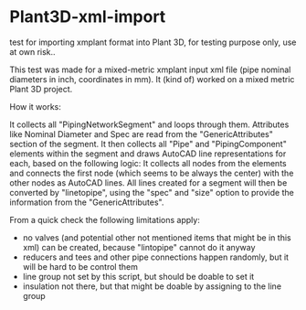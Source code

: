 # Plant3D-xml-import
test for importing xmplant format into Plant 3D, for testing purpose only, use at own risk..

This test was made for a mixed-metric xmplant input xml file (pipe nominal diameters in inch, coordinates in mm). It (kind of) worked on a mixed metric Plant 3D project.

How it works:

It collects all "PipingNetworkSegment" and loops through them. 
Attributes like Nominal Diameter and Spec are read from the "GenericAttributes" section of the segment.
It then collects all "Pipe" and "PipingComponent" elements within the segment and draws AutoCAD line representations for each, based on the following logic:
It collects all nodes from the elements and connects the first node (which seems to be always the center) with the other nodes as AutoCAD lines.
All lines created for a segment will then be converted by "linetopipe", using the "spec" and "size" option to provide the information from the "GenericAttributes".

From a quick check the following limitations apply:
- no valves (and potential other not mentioned items that might be in this xml) can be created, because "lintopipe" cannot do it anyway
- reducers and tees and other pipe connections happen randomly, but it will be hard to be control them
- line group not set by this script, but should be doable to set it
- insulation not there, but that might be doable by assigning to the line group




